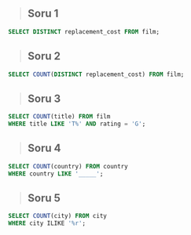 
> ## Soru 1
```SQL
SELECT DISTINCT replacement_cost FROM film;
```

> ## Soru 2
```SQL
SELECT COUNT(DISTINCT replacement_cost) FROM film;
```

> ## Soru 3
```SQL
SELECT COUNT(title) FROM film
WHERE title LIKE 'T%' AND rating = 'G';
```

> ## Soru 4
```SQL
SELECT COUNT(country) FROM country
WHERE country LIKE '_____';

```

> ## Soru 5
```SQL
SELECT COUNT(city) FROM city
WHERE city ILIKE '%r';
```

